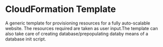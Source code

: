 CloudFormation Template
===================

A generic template for provisioning resources for a fully auto-scalable website. The resources required are taken as user input.The template can also take care of creating database/prepopulating databy means of a database init script.
